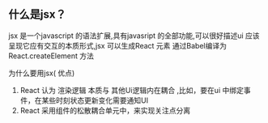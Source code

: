 ## 什么是jsx？
 jsx 是一个javascript 的语法扩展,具有javasript 的全部功能,可以很好描述ui 应该呈现它应有交互的本质形式,jsx 可以生成React 元素
通过Babel编译为React.createElement 方法

为什么要用jsx( 优点)
1. React 认为 渲染逻辑 本质与 其他Ui逻辑内在耦合 ,比如，要在ui 中绑定事件，在某些时刻状态更新变化需要通知UI
2. React 采用组件的松散耦合单元中，来实现关注点分离